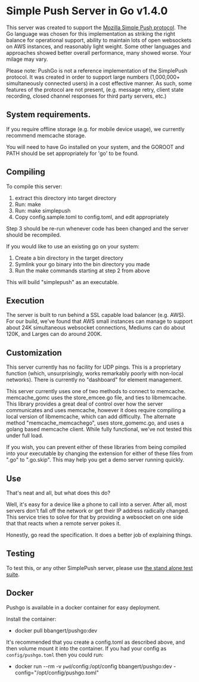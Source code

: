 Simple Push Server in Go v1.4.0
===

This server was created to support the [Mozilla Simple Push
protocol](https://wiki.mozilla.org/WebAPI/SimplePush). The Go language
was chosen for this implementation as striking the right balance for
operational support, ability to maintain lots of open websockets on
AWS instances, and reasonably light weight. Some other languages and
approaches showed better overall performance, many showed worse. Your
milage may vary.

Please note: PushGo is not a reference implementation of the SimplePush
protocol. It was created in order to support large numbers (1,000,000+
simultaneously connected users) in a cost effective manner. As such, some
features of the protocol are not present, (e.g. message retry, client state
recording, closed channel responses for third party servers, etc.)

## System requirements.

If you require offline storage (e.g. for mobile device usage), we
currently recommend memcache storage.

You will need to have Go installed on your system, and the GOROOT and
PATH should be set appropriately for 'go' to be found.

## Compiling
To compile this server:

1. extract this directory into target directory
2. Run: make
3. Run: make simplepush
4. Copy config.sample.toml to config.toml, and edit appropriately

Step 3 should be re-run whenever code has been changed and the server
should be recompiled.

If you would like to use an existing go on your system:
1. Create a bin directory in the target directory
2. Symlink your go binary into the bin directory you made
3. Run the make commands starting at step 2 from above

This will build "simplepush" as an executable.


## Execution
 The server is built to run behind a SSL capable load balancer (e.g.
AWS). For our build, we've found that AWS small instances can manage
to support about 24K simultaneous websocket connections, Mediums can
do about 120K, and Larges can do around 200K.

## Customization
This server currently has no facility for UDP pings. This is a
proprietary function (which, unsurprisingly, works remarkably poorly
with non-local networks). There is currently no "dashboard" for
element management.

This server currently uses one of two methods to connect to memcache.
memcache_gomc uses the store_emcee.go file, and ties to libmemcache.
This library provides a great deal of control over how the server
communicates and uses memcache, however it does require compiling
a local version of libmemcache, which can add difficulty. The
alternate method "memcache_memcachego", uses store_gomemc.go, and uses
a golang based memcache client. While fully functional, we've not
tested this under full load.

If you wish, you can prevent either of these libraries from being
compiled into your executable by changing the extension for either of
these files from ".go" to ".go.skip". This may help you get a demo
server running quickly.

## Use
That's neat and all, but what does this do?

Well, it's easy for a device like a phone to call into a server.
After all, most servers don't fall off the network or get their IP
address radically changed. This service tries to solve for that by
providing a websocket on one side that that reacts when a remote
server pokes it.

Honestly, go read the specification. It does a better job of
explaining things.

## Testing

To test this, or any other SimplePush server, please use [the stand
alone test suite](https://github.com/jrconlin/simplepush_test).

## Docker

Pushgo is available in a docker container for easy deployment.

Install the container:

* docker pull bbangert/pushgo:dev

It's recommended that you create a config.toml as described above, and
then volume mount it into the container. If you had your config as
``config/pushgo.toml`` then you could run:

* docker run --rm -v `pwd`/config:/opt/config bbangert/pushgo:dev -config="/opt/config/pushgo.toml"

